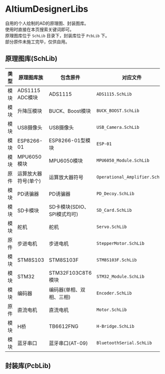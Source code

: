 # AltiumDesignerLibs
自用的个人绘制的AD的原理图、封装图库。  
使用时直接在本页搜索关键词即可。  
原理图库位于 `SchLib` 目录下，封装库位于 `PcbLib` 下。  
部分原件未施工完毕，仅供自用。  

## 原理图库(SchLib)

| 类型  |      原理图库族      |          包含原件           |            对应文件            |       关键词(搜索用)       |
| :---: | -------------------- | --------------------------- | ------------------------------ | -------------------------- |
| 模块  | ADS1115 ADC模块      | ADS1115                     | `ADS1115.SchLib`               | ADC、ADS1115               |
| 模块  | 升降压模块           | BUCK、Boost模块             | `BUCK_BOOST.SchLib`            | BUCK、BOOST、DC-DC         |
| 模块  | USB摄像头            | USB摄像头                   | `USB_Camera.SchLib`            | USB 摄像头                 |
| 模块  | ESP8266-01           | ESP8266-01型模块            | `ESP-01`                       | ESP-01、ESP8266            |
| 模块  | MPU6050模块          | MPU6050模块                 | `MPU6050_Module.SchLib`        | MPU6050                    |
| 原件  | 运算放大器符号(单个) | 运算放大器符号              | `Operational_Amplifier.SchLib` | 运算放大器、运算放大器符号 |
| 模块  | PD诱骗器             | PD诱骗器                    | `PD_Decoy.SchLib`              | PD诱骗器                   |
| 模块  | SD卡模块             | SD卡模块(SDIO、SPI模式均可) | `SD_Card.SchLib`               | SD卡模块                   |
| 模块  | 舵机                 | 舵机                        | `Servo.SchLib`                 | 舵机                       |
| 原件  | 步进电机             | 步进电机                    | `StepperMotor.SchLib`          | 步进电机                   |
| 模块  | STM8S103             | STM8S103F                   | `STM8S103F.SchLib`             | STM8                       |
| 模块  | STM32                | STM32F103C8T6模块           | `STM32_Module.SchLib`          | STM32、STM32F103C8T6       |
| 模块  | 编码器               | 编码器(单相、双相、三相)    | `Encoder.SchLib`               | Encoder、编码器            |
| 原件  | 直流电机             | 直流电机                    | `Motor.SchLib`                 | 直流电机、电机             |
| 模块  | H桥                  | TB6612FNG                   | `H-Bridge.SchLib`              | H桥、TB6612                |
| 模块  | 蓝牙串口             | 蓝牙串口(AT-09)             | `BluetoothSerial.SchLib`       | 蓝牙串口、AT-09            |

## 封装库(PcbLib)




